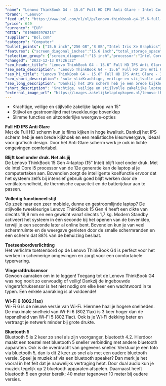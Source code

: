 ```yaml
---
"name": "Lenovo ThinkBook G4 - 15.6” Full HD IPS Anti Glare - Intel Core i5 - 8GB DDR4 - 256GB M.2 NVMe SSD - Verlicht Toetsenbord - W10 Pro"
"brand": "Lenovo"
"feed_url": "https://www.bol.com/nl/nl/p/lenovo-thinkbook-g4-15-6-full-hd-ips-anti-glare-intel-core-i5-8gb-ddr4-256gb-m-2-nvme-ssd-verlicht-toetsenbord-w11-pro-ready/9300000150275570"
"price": 649
"currency": "EUR"
"GTIN": "0196802976213"
"supplier": "Bol.com"
"category": "Computer"
"bullet_points": ["15.6 inch","256 GB","8 GB","Intel Iris Xe Graphics"]
"features": {"screen_diagonal_inches":"15.6 inch","total_storage_space":"256 GB","memory_size":"8 GB","graphics_card":"Intel Iris Xe Graphics"}
"selection_group": {"screen_diagonal":"15 inch","processor":"Intel Core i5","changed_price_past_3_days":false,"product_family":"ThinkBook"}
"changed": "2023-12-13 07:26:22"
"seo_header_title": "Lenovo ThinkBook G4 - 15.6” Full HD IPS Anti Glare - Intel Core i5 - 8GB DDR4 - 256GB M.2 NVMe SSD - Verlicht Toetsenbord - W10 Pro"
"seo_meta_description": "Lenovo ThinkBook G4 - 15.6” Full HD IPS Anti Glare - Intel Core i5 - 8GB DDR4 - 256GB M.2 NVMe SSD - Verlicht Toetsenbord - W10 Pro"
"seo_h1_title": "Lenovo ThinkBook G4 - 15.6” Full HD IPS Anti Glare - Intel Core i5 - 8GB DDR4 - 256GB M.2 NVMe SSD - Verlicht Toetsenbord - W10 Pro"
"seo_short_description": "<ul> <li>Krachtige, veilige en stijlvolle zakelijke laptop van 15\"</li> <li>Stijlvol en gestroomlijnd met tweekleurige bovenklep</li> <li>Slimme functies en uitzonderlijke weergave-opties</li> </ul> <p> <strong>Full HD IPS Anti Glare</strong><br />Met de Full HD scherm kun je films kijken in hoge kwaliteit."
"seo_long_description": "Dankzij het IPS scherm heb je een brede kijkhoek en een realistische kleurweergave, ideaal voor grafisch design. Door het Anti Glare scherm werk je ook in lichte omgevingen comfortabel. </p> <p> <strong>Blijft koel onder druk. Net als jij</strong><br />De Lenovo ThinkBook 15 Gen 4-laptop (15\" Intel) blijft koel onder druk. Met de Intel Core i5 processor van de 12e generatie kan de laptop al je computertaken aan. Bovendien zorgt de intelligente koelfunctie ervoor dat het systeem zelfs bij intensief gebruik goed blijft werken door de ventilatorsnelheid, de thermische capaciteit en de batterijduur aan te passen. </p> <p> <strong>Volledig functioneel stijl</strong><br />Op zoek naar een zeer mobiele, dunne en gestroomlijnde laptop? De stijlvolle tweekleurige Lenovo ThinkBook 15 Gen 4 heeft een dikte van slechts 18,9 mm en een gewicht vanaf slechts 1,7 kg. Modern Standby activeert het systeem in één seconde bij het openen van de bovenklep, terwijl je een seconde later al online bent. Bovendien kun je van veel schermruimte en de weergave genieten door de smalle schermranden en een scherm dat 88% van de behuizing beslaat. </p> <p> <strong>Toetsenbordverlichting</strong><br />Het verlichte toetsenbord op de Lenovo ThinkBook G4 is perfect voor het werken in schemerige omgevingen en zorgt voor een comfortabele typervaring. </p> <p> <strong>Vingerafdruksensor</strong><br />Gewoon aanraken om in te loggen! Toegang tot de Lenovo ThinkBook G4 was nog nooit zo eenvoudig of veilig! Dankzij de ingebouwde vingerafdruksensor is het niet nodig om elke keer een wachtwoord in te typen. Een enkele aanraking is al voldoende! </p> <p> <strong>Wi-Fi 6 (802. 11ax)</strong><br />Wi-Fi 6 is de nieuwe versie van Wi-Fi. Hiermee haal je hogere snelheden. De maximale snelheid van Wi-Fi 6 (802. 11ax) is 3 keer hoger dan de topsnelheid van Wi-Fi 5 (802. 11ac). Ook is je Wi-Fi dekking beter en vertraagt je netwerk minder bij grote drukte. </p> <p> <strong>Bluetooth 5</strong><br />Bluetooth 5 is 2 keer zo snel als zijn voorganger, bluetooth 4. 2. Hierdoor maakt een toestel met bluetooth 5 sneller verbinding met andere bluetooth apparaten. Ook is de overdracht van gegevens sneller. Verstuur je een foto via bluetooth 5, dan is dit 2 keer zo snel als met een oudere bluetooth versie. Speel je muziek af via een bluetooth speaker? Dan merk je het vooral in het feit dat je nauwelijks vertraging hebt. Door dual audio kun je muziek tegelijk op 2 bluetooth apparaten afspelen. Daarnaast heeft bluetooth 5 een groter bereik; 40 meter tegenover 10 meter bij oudere versies. </p>"
"short_description": "Krachtige, veilige en stijlvolle zakelijke laptop van 15\" Stijlvol en gestroomlijnd met tweekleurige bovenklep Slimme functies en uitzonderlijke weergave-opties Full HD IPS Anti Glare Met de Full HD scherm kun je films kijken in hoge kwaliteit. Dankzij het IPS scherm heb je een brede kijkhoek en een realistische kleurweergave, ideaal voor grafisch design. Door het Anti Glare scherm werk je ook in lichte omgevingen comfortabel. Blijft koel onder druk. Net als jij De Lenovo ThinkBook 15 Gen 4-laptop (15\" Intel) blijft koel onder druk. Met de Intel Core i5 processor van de 12e generatie kan de laptop al je computertaken aan. Bovendien zorgt de intelligente koelfunctie ervoor dat het systeem zelfs bij intensief gebruik goed blijft werken door de ventilatorsnelheid, de thermische capaciteit en de batterijduur aan te passen. Volledig functioneel stijl Op zoek naar een zeer mobiele, dunne en gestroomlijnde laptop? De stijlvolle tweekleurige Lenovo ThinkBook 15 Gen 4 heeft een dikte van slechts 18,9 mm en een gewicht vanaf slechts 1,7 kg. Modern Standby activeert het systeem in één seconde bij het openen van de bovenklep, terwijl je een seconde later al online bent. Bovendien kun je van veel schermruimte en de weergave genieten door de smalle schermranden en een scherm dat 88% van de behuizing beslaat. Toetsenbordverlichting Het verlichte toetsenbord op de Lenovo ThinkBook G4 is perfect voor het werken in schemerige omgevingen en zorgt voor een comfortabele typervaring. Vingerafdruksensor Gewoon aanraken om in te loggen! Toegang tot de Lenovo ThinkBook G4 was nog nooit zo eenvoudig of veilig! Dankzij de ingebouwde vingerafdruksensor is het niet nodig om elke keer een wachtwoord in te typen. Een enkele aanraking is al voldoende! Wi-Fi 6 (802.11ax) Wi-Fi 6 is de nieuwe versie van Wi-Fi. Hiermee haal je hogere snelheden. De maximale snelheid van Wi-Fi 6 (802.11ax) is 3 keer hoger dan de topsnelheid van Wi-Fi 5 (802.11ac). Ook is je Wi-Fi dekking beter en vertraagt je netwerk minder bij grote drukte. Bluetooth 5 Bluetooth 5 is 2 keer zo snel als zijn voorganger, bluetooth 4.2. Hierdoor maakt een toestel met bluetooth 5 sneller verbinding met andere bluetooth apparaten. Ook is de overdracht van gegevens sneller. Verstuur je een foto via bluetooth 5, dan is dit 2 keer zo snel als met een oudere bluetooth versie. Speel je muziek af via een bluetooth speaker? Dan merk je het vooral in het feit dat je nauwelijks vertraging hebt. Door dual audio kun je muziek tegelijk op 2 bluetooth apparaten afspelen. Daarnaast heeft bluetooth 5 een groter bereik; 40 meter tegenover 10 meter bij oudere versies."
"external_image_url": "https://images.zakelijkelaptopkopen.nl/lenovo-thinkbook-g4-15-6-full-hd-ips-anti-glare-intel-core-i5-8gb-ddr4-256gb-m-2-nvme-ssd-verlicht-toetsenbord-w11-pro-ready.webp"
---
```


<ul> <li>Krachtige, veilige en stijlvolle zakelijke laptop van 15"</li> <li>Stijlvol en gestroomlijnd met tweekleurige bovenklep</li> <li>Slimme functies en uitzonderlijke weergave-opties</li> </ul> <p> <strong>Full HD IPS Anti Glare</strong><br />Met de Full HD scherm kun je films kijken in hoge kwaliteit. Dankzij het IPS scherm heb je een brede kijkhoek en een realistische kleurweergave, ideaal voor grafisch design. Door het Anti Glare scherm werk je ook in lichte omgevingen comfortabel. </p> <p> <strong>Blijft koel onder druk. Net als jij</strong><br />De Lenovo ThinkBook 15 Gen 4-laptop (15" Intel) blijft koel onder druk. Met de Intel Core i5 processor van de 12e generatie kan de laptop al je computertaken aan. Bovendien zorgt de intelligente koelfunctie ervoor dat het systeem zelfs bij intensief gebruik goed blijft werken door de ventilatorsnelheid, de thermische capaciteit en de batterijduur aan te passen. </p> <p> <strong>Volledig functioneel stijl</strong><br />Op zoek naar een zeer mobiele, dunne en gestroomlijnde laptop? De stijlvolle tweekleurige Lenovo ThinkBook 15 Gen 4 heeft een dikte van slechts 18,9 mm en een gewicht vanaf slechts 1,7 kg. Modern Standby activeert het systeem in één seconde bij het openen van de bovenklep, terwijl je een seconde later al online bent. Bovendien kun je van veel schermruimte en de weergave genieten door de smalle schermranden en een scherm dat 88% van de behuizing beslaat. </p> <p> <strong>Toetsenbordverlichting</strong><br />Het verlichte toetsenbord op de Lenovo ThinkBook G4 is perfect voor het werken in schemerige omgevingen en zorgt voor een comfortabele typervaring. </p> <p> <strong>Vingerafdruksensor</strong><br />Gewoon aanraken om in te loggen! Toegang tot de Lenovo ThinkBook G4 was nog nooit zo eenvoudig of veilig! Dankzij de ingebouwde vingerafdruksensor is het niet nodig om elke keer een wachtwoord in te typen. Een enkele aanraking is al voldoende! </p> <p> <strong>Wi-Fi 6 (802.11ax)</strong><br />Wi-Fi 6 is de nieuwe versie van Wi-Fi. Hiermee haal je hogere snelheden. De maximale snelheid van Wi-Fi 6 (802.11ax) is 3 keer hoger dan de topsnelheid van Wi-Fi 5 (802.11ac). Ook is je Wi-Fi dekking beter en vertraagt je netwerk minder bij grote drukte. </p> <p> <strong>Bluetooth 5</strong><br />Bluetooth 5 is 2 keer zo snel als zijn voorganger, bluetooth 4.2. Hierdoor maakt een toestel met bluetooth 5 sneller verbinding met andere bluetooth apparaten. Ook is de overdracht van gegevens sneller. Verstuur je een foto via bluetooth 5, dan is dit 2 keer zo snel als met een oudere bluetooth versie. Speel je muziek af via een bluetooth speaker? Dan merk je het vooral in het feit dat je nauwelijks vertraging hebt. Door dual audio kun je muziek tegelijk op 2 bluetooth apparaten afspelen. Daarnaast heeft bluetooth 5 een groter bereik; 40 meter tegenover 10 meter bij oudere versies. </p>